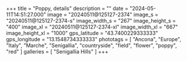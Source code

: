 +++
title = "Poppy, details"
description = ""
date = "2024-05-11T14:51:27.000"
image = "20240511@125127-2374"
image_s = "20240511@125127-2374-s"
image_width_s = "267"
image_height_s = "400"
image_xl = "20240511@125127-2374-xl"
image_width_xl = "667"
image_height_xl = "1000"
gps_latitude = "43.7400229333333"
gps_longitude = "13.1548734333333"
phototags = [ "Ancona", "Europe", "Italy", "Marche", "Senigallia", "countryside", "field", "flower", "poppy", "red" ]
galleries = [ "Senigallia Hills" ]
+++
